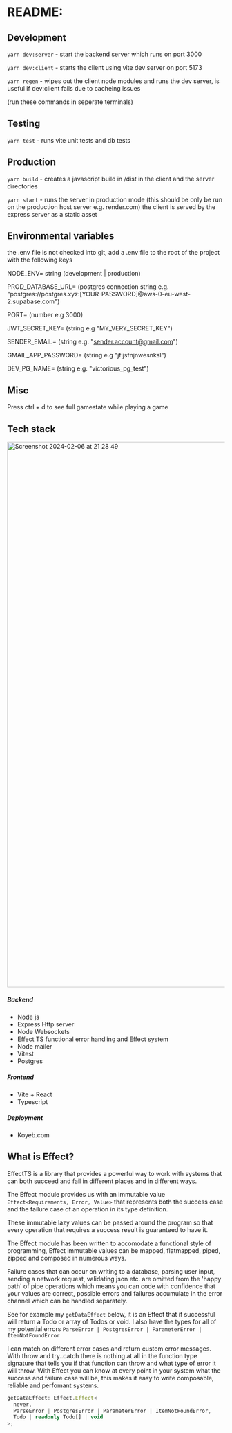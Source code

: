 # README:

## Development

`yarn dev:server` - start the backend server which runs on port 3000

`yarn dev:client` - starts the client using vite dev server on port 5173

`yarn regen` - wipes out the client node modules and runs the dev server, is useful if dev:client fails due to cacheing issues

(run these commands in seperate terminals)

## Testing

`yarn test` - runs vite unit tests and db tests

## Production

`yarn build` - creates a javascript build in /dist in the client and the server directories

`yarn start` - runs the server in production mode (this should be only be run on the production host server e.g. render.com) the client is served by the express server as a static asset

## Environmental variables

the .env file is not checked into git, add a .env file to the root of the project with the following keys

NODE_ENV= string (development | production)

PROD_DATABASE_URL= (postgres connection string e.g. "postgres://postgres.xyz:[YOUR-PASSWORD]@aws-0-eu-west-2.supabase.com")

PORT= (number e.g 3000)

JWT_SECRET_KEY= (string e.g "MY_VERY_SECRET_KEY")

SENDER_EMAIL= (string e.g. "sender.account@gmail.com")

GMAIL_APP_PASSWORD= (string e.g "jfijsfnjnwesnksl")

DEV_PG_NAME= (string e.g. "victorious_pg_test")

## Misc

Press ctrl + d to see full gamestate while playing a game

## Tech stack

<img width="1260" alt="Screenshot 2024-02-06 at 21 28 49" src="https://github.com/duckRabbitPy/Victorious/assets/78092825/165aba36-aafe-4e18-af96-9317ddb01459">



##### Backend

- Node js
- Express Http server
- Node Websockets
- Effect TS functional error handling and Effect system
- Node mailer
- Vitest
- Postgres

##### Frontend

- Vite + React
- Typescript

##### Deployment

- Koyeb.com

## What is Effect?

EffectTS is a library that provides a powerful way to work with systems that can both succeed and fail in different places and in different ways.

The Effect module provides us with an immutable value `Effect<Requirements, Error, Value>` that represents both the success case and the failure case of an operation in its type definition.

These immutable lazy values can be passed around the program so that every operation that requires a success result is guaranteed to have it.

The Effect module has been written to accomodate a functional style of programming, Effect immutable values can be mapped, flatmapped, piped, zipped and composed in numerous ways.

Failure cases that can occur on writing to a database, parsing user input, sending a network request, validating json etc. are omitted from the 'happy path' of pipe operations which means you can code with confidence that your values are correct, possible errors and failures accumulate in the error channel which can be handled separately.

See for example my `getDataEffect` below, it is an Effect that if successful will return a Todo or array of Todos or void. I also have the types for all of my potential errors `ParseError | PostgresError | ParameterError | ItemNotFoundError`

I can match on different error cases and return custom error messages. With throw and try..catch there is nothing at all in the function type signature that tells you if that function can throw and what type of error it will throw. With Effect you can know at every point in your system what the success and failure case will be, this makes it easy to write composable, reliable and perfomant systems.

```ts
getDataEffect: Effect.Effect<
  never,
  ParseError | PostgresError | ParameterError | ItemNotFoundError,
  Todo | readonly Todo[] | void
>;
```
